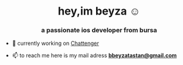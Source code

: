 <h1 align="center">hey,im beyza ☺️ </h1>
<h3 align="center">a passionate ios developer from bursa</h3>


- 🤯 currently working on [Chattenger](https://github.com/beyzatastan/ChattengerApp)

- 📫 to reach me here is my mail adress **bbeyzatastan@gmail.com**



